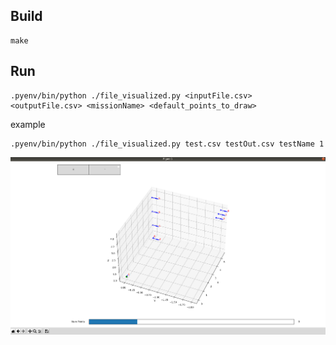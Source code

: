 
## Build

```
make
```




## Run 
```
.pyenv/bin/python ./file_visualized.py <inputFile.csv> <outputFile.csv> <missionName> <default_points_to_draw>
```
example
```
.pyenv/bin/python ./file_visualized.py test.csv testOut.csv testName 1
```

![plot](./fig.png)

